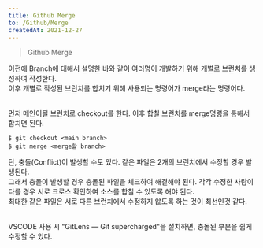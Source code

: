 ```yaml
---
title: Github Merge
to: /Github/Merge
createdAt: 2021-12-27
---
```


> Github Merge

이전에 Branch에 대해서 설명한 바와 같이 여러명이 개발하기 위해 개별로 브런치를 생성하여 작성한다.  
이후 개별로 작성된 브런치를 합치기 위해 사용되는 명령어가 merge라는 명령어다.

<br>
먼저 메인이될 브런치로 checkout를 한다. 이후 합칠 브런치를 merge명령을 통해서 합치면 된다.

```
$ git checkout <main branch>
$ git merge <merge할 branch>
```

단, 충돌(Conflict)이 발생할 수도 있다. 같은 파일은 2개의 브런치에서 수정할 경우 발생된다.  
그래서 충돌이 발생할 경우 충돌된 파일을 체크하여 해결해야 된다. 각각 수정한 사람이 다를 경우 서로 크로스 확인하여 소스를 합칠 수 있도록 해야 된다.  
최대한 같은 파일은 서로 다른 브런치에서 수정하지 않도록 하는 것이 최선인것 같다.  

<br>
VSCODE 사용 시 "GitLens — Git supercharged"을 설치하면, 충돌된 부분을 쉽게 수정할 수 있다.  